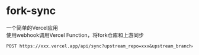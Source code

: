 # fork-sync

一个简单的Vercel应用  
使用webhook调用Vercel Function，将fork仓库和上游同步

```txt
POST https://xxx.vercel.app/api/sync?upstream_repo=xxx&upstream_branch=xxx&fork_repo=xxx&fork_branch=xxx&pat=xxx
```
